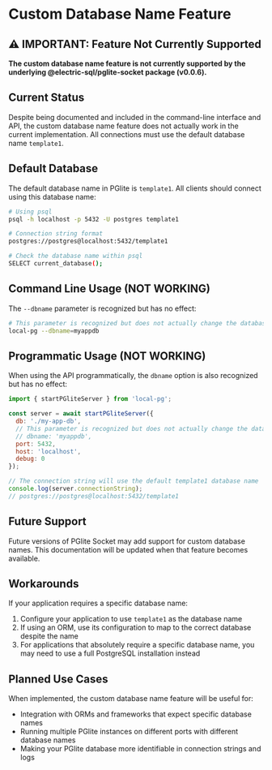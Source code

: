 # Custom Database Name Feature

## ⚠️ IMPORTANT: Feature Not Currently Supported

**The custom database name feature is not currently supported by the underlying @electric-sql/pglite-socket package (v0.0.6).**

## Current Status

Despite being documented and included in the command-line interface and API, the custom database name feature does not actually work in the current implementation. All connections must use the default database name `template1`.

## Default Database

The default database name in PGlite is `template1`. All clients should connect using this database name:

```bash
# Using psql
psql -h localhost -p 5432 -U postgres template1

# Connection string format
postgres://postgres@localhost:5432/template1

# Check the database name within psql
SELECT current_database();
```

## Command Line Usage (NOT WORKING)

The `--dbname` parameter is recognized but has no effect:

```bash
# This parameter is recognized but does not actually change the database name
local-pg --dbname=myappdb
```

## Programmatic Usage (NOT WORKING)

When using the API programmatically, the `dbname` option is also recognized but has no effect:

```javascript
import { startPGliteServer } from 'local-pg';

const server = await startPGliteServer({
  db: './my-app-db',
  // This parameter is recognized but does not actually change the database name
  // dbname: 'myappdb',
  port: 5432,
  host: 'localhost',
  debug: 0
});

// The connection string will use the default template1 database name
console.log(server.connectionString);
// postgres://postgres@localhost:5432/template1
```

## Future Support

Future versions of PGlite Socket may add support for custom database names. This documentation will be updated when that feature becomes available.

## Workarounds

If your application requires a specific database name:

1. Configure your application to use `template1` as the database name
2. If using an ORM, use its configuration to map to the correct database despite the name
3. For applications that absolutely require a specific database name, you may need to use a full PostgreSQL installation instead

## Planned Use Cases

When implemented, the custom database name feature will be useful for:

- Integration with ORMs and frameworks that expect specific database names
- Running multiple PGlite instances on different ports with different database names
- Making your PGlite database more identifiable in connection strings and logs